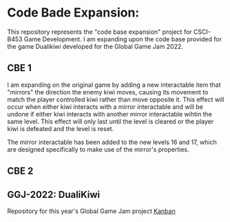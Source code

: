 # Code Bade Expansion:
This repository represents the "code base expansion" project for CSCI-B453 Game Development.
I am expanding upon the code base provided for the game Dualikiwi developed for the Global Game Jam 2022.

## CBE 1
I am expanding on the original game by adding a new interactable item that "mirrors" the direction the enemy kiwi moves, causing its movement to match the player controlled kiwi rather than move opposite it. This effect will occur when either kiwi interacts with a mirror interactable and will be undone if either kiwi interacts with another mirror interactable wihtin the same level. This effect will only last until the level is cleared or the player kiwi is defeated and the level is reset.

The mirror interactable has been added to the new levels 16 and 17, which are designed specifically to make use of the mirror's properties.

## CBE 2


## GGJ-2022: DualiKiwi
Repository for this year's Global Game Jam project
[Kanban](https://github.com/swiimii/GGJ-2022/projects/1)
